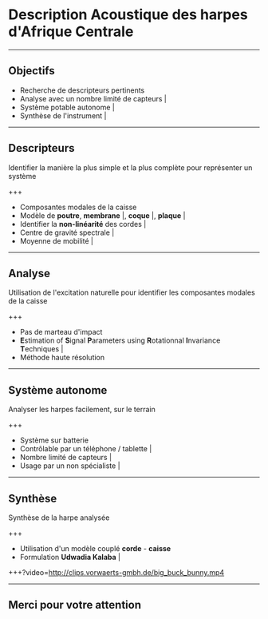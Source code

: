 # Description Acoustique des harpes d'Afrique Centrale

---

## Objectifs

- Recherche de descripteurs pertinents 
- Analyse avec un nombre limité de capteurs |
- Système potable autonome |
- Synthèse de l'instrument |

---

## Descripteurs

Identifier la manière la plus simple et la plus complète pour représenter un système

+++

- Composantes modales de la caisse 
- Modèle de **poutre**, **membrane** |, **coque** |, **plaque** |
- Identifier la **non-linéarité** des cordes |
- Centre de gravité spectrale |
- Moyenne de mobilité |

---

## Analyse

Utilisation de l'excitation naturelle pour identifier les composantes modales de la caisse

+++

- Pas de marteau d'impact
- **E**stimation of **S**ignal **P**arameters using **R**otationnal **I**nvariance **T**echniques |
- Méthode haute résolution

---

## Système autonome

Analyser les harpes facilement, sur le terrain

+++

- Système sur batterie
- Contrôlable par un téléphone / tablette |
- Nombre limité de capteurs |
- Usage par un non spécialiste |

---

## Synthèse

Synthèse de la harpe analysée

+++

- Utilisation d'un modèle couplé **corde** - **caisse**
- Formulation **Udwadia Kalaba** |

+++?video=http://clips.vorwaerts-gmbh.de/big_buck_bunny.mp4

---

## Merci pour votre attention
 

